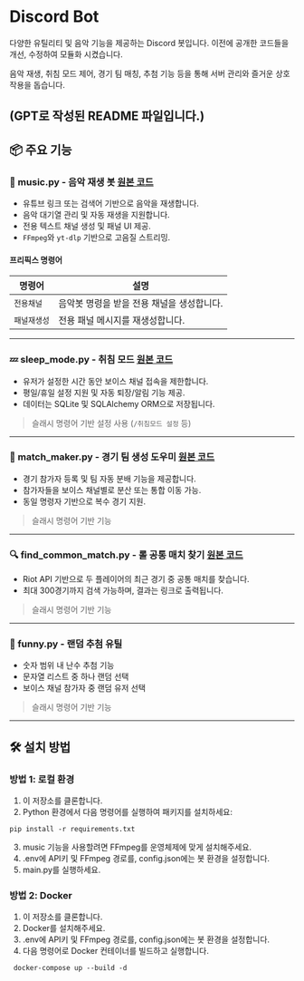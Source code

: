 # Discord Bot

다양한 유틸리티 및 음악 기능을 제공하는 Discord 봇입니다. 이전에 공개한 코드들을 개선, 수정하여 모듈화 시켰습니다.

음악 재생, 취침 모드 제어, 경기 팀 매칭, 추첨 기능 등을 통해 서버 관리와 즐거운 상호작용을 돕습니다.

(GPT로 작성된 README 파일입니다.)
---

## 📦 주요 기능

### 🎵 music.py - 음악 재생 봇 [원본 코드](https://github.com/mangddung/music-bot)
- 유튜브 링크 또는 검색어 기반으로 음악을 재생합니다.
- 음악 대기열 관리 및 자동 재생을 지원합니다.
- 전용 텍스트 채널 생성 및 패널 UI 제공.
- `FFmpeg`와 `yt-dlp` 기반으로 고음질 스트리밍.

#### 프리픽스 명령어
| 명령어       | 설명                                      |
|--------------|-------------------------------------------|
| `전용채널`  | 음악봇 명령을 받을 전용 채널을 생성합니다. |
| `패널재생성`| 전용 패널 메시지를 재생성합니다.          |

---

### 💤 sleep_mode.py - 취침 모드 [원본 코드](https://github.com/mangddung/discord-bot)
- 유저가 설정한 시간 동안 보이스 채널 접속을 제한합니다.
- 평일/휴일 설정 지원 및 자동 퇴장/알림 기능 제공.
- 데이터는 SQLite 및 SQLAlchemy ORM으로 저장됩니다.

> 슬래시 명령어 기반 설정 사용 (`/취침모드 설정` 등)

---

### 🏅 match_maker.py - 경기 팀 생성 도우미 [원본 코드](https://github.com/mangddung/discord-match-maker-bot)
- 경기 참가자 등록 및 팀 자동 분배 기능을 제공합니다.
- 참가자들을 보이스 채널별로 분산 또는 통합 이동 가능.
- 동일 명령자 기반으로 복수 경기 지원.

> 슬래시 명령어 기반 기능

---

### 🔍 find_common_match.py - 롤 공통 매치 찾기 [원본 코드](https://github.com/mangddung/find_riot_common_match)
- Riot API 기반으로 두 플레이어의 최근 경기 중 공통 매치를 찾습니다.
- 최대 300경기까지 검색 가능하며, 결과는 링크로 출력됩니다.

> 슬래시 명령어 기반 기능

---

### 🎲 funny.py - 랜덤 추첨 유틸
- 숫자 범위 내 난수 추첨 기능
- 문자열 리스트 중 하나 랜덤 선택
- 보이스 채널 참가자 중 랜덤 유저 선택

> 슬래시 명령어 기반 기능

---

## 🛠 설치 방법

### 방법 1: 로컬 환경
1. 이 저장소를 클론합니다.
2. Python 환경에서 다음 명령어를 실행하여 패키지를 설치하세요:
```
pip install -r requirements.txt
```
3. music 기능을 사용할려면 FFmpeg를 운영체제에 맞게 설치해주세요.
4. .env에 API키 및 FFmpeg 경로를, config.json에는 봇 환경을 설정합니다.
5. main.py를 실행하세요.

### 방법 2: Docker
1. 이 저장소를 클론합니다.
2. Docker를 설치해주세요.
3. .env에 API키 및 FFmpeg 경로를, config.json에는 봇 환경을 설정합니다.
4. 다음 명령어로 Docker 컨테이너를 빌드하고 실행합니다.
```
 docker-compose up --build -d
```
